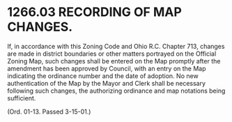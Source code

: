 1266.03 RECORDING OF MAP CHANGES.
=================================

If, in accordance with this Zoning Code and Ohio R.C. Chapter 713,
changes are made in district boundaries or other matters portrayed on
the Official Zoning Map, such changes shall be entered on the Map
promptly after the amendment has been approved by Council, with an entry
on the Map indicating the ordinance number and the date of adoption. No
new authentication of the Map by the Mayor and Clerk shall be necessary
following such changes, the authorizing ordinance and map notations
being sufficient.

(Ord. 01-13. Passed 3-15-01.)
